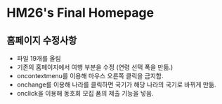# HM26's Final Homepage
## 홈페이지 수정사항
  - 파일 19개를 올림
  - 기존의 홈페이지에서 여행 부분을 수정 (연령 선택 폭을 만듦.)
  - oncontextmenu를 이용해 마우스 오른쪽 클릭을 금지함.
  - onchange를 이용해 나라를 클릭하면 국기가 해당 나라의 국기로 바뀌게 만듦.
  - onclick을 이용해 동호회 모집 폼의 제출 기능을 넣음.
